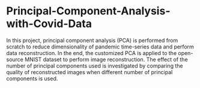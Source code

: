 # Principal-Component-Analysis-with-Covid-Data

In this project, principal component analysis (PCA) is performed from scratch to reduce dimensionality of pandemic time-series data and perform data reconstruction. In the end, the customized PCA is applied to the open-source MNIST dataset to perform image reconstruction. The effect of the number of principal components used is investigated by comparing the quality of reconstructed images when different number of principal components is used.
